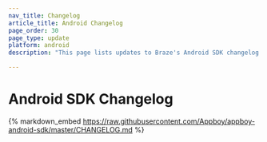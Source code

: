 ```yaml
---
nav_title: Changelog
article_title: Android Changelog
page_order: 30
page_type: update
platform: android
description: "This page lists updates to Braze's Android SDK changelog."

---
```


# Android SDK Changelog

{% markdown_embed https://raw.githubusercontent.com/Appboy/appboy-android-sdk/master/CHANGELOG.md %}
